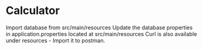 # Calculator
Import database from src/main/resources
Update the database properties in application.properties located at src/main/resources
Curl is also available under resources - Import it to postman.
